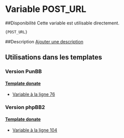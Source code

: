 # Variable POST_URL

##Disponibilité
Cette variable est utilisable directement.

```html
{POST_URL}
```

##Description
[Ajouter une description](https://fa-tvars.appspot.com/var/POST_URL)

## Utilisations dans les templates

### Version PunBB

#### [Template donate](punbb/donate.md#readme)
* [Variable &agrave; la ligne 76](../punbb/donate.tpl#L76)

### Version phpBB2

#### [Template donate](subsilver/donate.md#readme)
* [Variable &agrave; la ligne 104](../subsilver/donate.tpl#L104)